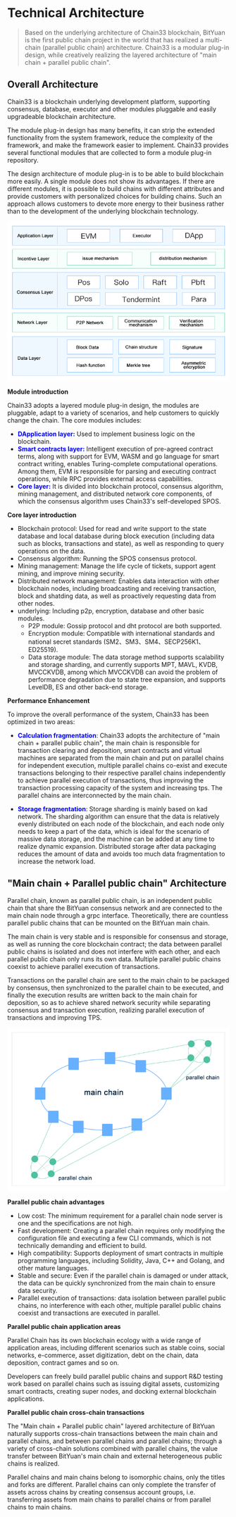 # Technical Architecture

>Based on the underlying architecture of Chain33 blockchain, BitYuan is the first public chain project in the world that has realized a multi-chain (parallel public chain) architecture. Chain33 is a modular plug-in design, while creatively realizing the layered architecture of "main chain + parallel public chain".
## Overall Architecture

Chain33 is a blockchain underlying development platform, supporting consensus, database, executor and other modules pluggable and easily upgradeable blockchain architecture.


The module plug-in design has many benefits, it can strip the extended functionality from the system framework, reduce the complexity of the framework, and make the framework easier to implement. Chain33 provides several functional modules that are collected to form a module plug-in repository.

The design architecture of module plug-in is to be able to build blockchain more easily. A single module does not show its advantages. If there are different modules, it is possible to build chains with different attributes and provide customers with personalized choices for building chains. Such an approach allows customers to devote more energy to their business rather than to the development of the underlying blockchain technology.

![Technical Architecture](../../picture/en_plugin.png)


**Module introduction**

Chain33 adopts a layered module plug-in design, the modules are pluggable, adapt to a variety of scenarios, and help customers to quickly change the chain. The core modules includes:

- <font color=blue>**DApplication layer:**</font> Used to implement business logic on the blockchain.
- <font color=blue>**Smart contracts layer:**</font> Intelligent execution of pre-agreed contract terms, along with support for EVM, WASM and go language for smart contract writing, enables Turing-complete computational operations. Among them, EVM is responsible for parsing and executing contract operations, while RPC provides external access capabilities.
- <font color=blue>**Core layer:**</font> It is divided into blockchain protocol, consensus algorithm, mining management, and distributed network core components, of which the consensus algorithm uses Chain33's self-developed SPOS.


**Core layer introduction**

- Blockchain protocol: Used for read and write support to the state database and local database during block execution (including data such as blocks, transactions and state), as well as responding to query operations on the data.
- Consensus algorithm: Running the SPOS consensus protocol.
- Mining management: Manage the life cycle of tickets, support agent mining, and improve mining security.
- Distributed network management: Enables data interaction with other blockchain nodes, including broadcasting and receiving transaction, block and shatding data, as well as proactively requesting data from other nodes.
- underlying: Including p2p, encryption, database and other basic modules.
	- P2P module: Gossip protocol and dht protocol are both supported.
	- Encryption module: Compatible with international standards and national secret standards (SM2、SM3、SM4、SECP256K1、ED25519).
	- Data storage module: The data storage method supports scalability and storage sharding, and currently supports MPT, MAVL, KVDB, MVCCKVDB, among which MVCCKVDB can avoid the problem of performance degradation due to state tree expansion, and supports LevelDB, ES and other back-end storage.


**Performance Enhancement**

To improve the overall performance of the system, Chain33 has been optimized in two areas: 

- <font color=blue>**Calculation fragmentation**</font>: Chain33 adopts the architecture of "main chain + parallel public chain", the main chain is responsible for transaction clearing and deposition, smart contracts and virtual machines are separated from the main chain and put on parallel chains for independent execution, multiple parallel chains co-exist and execute transactions belonging to their respective parallel chains independently to achieve parallel execution of transactions, thus improving the transaction processing capacity of the system and increasing tps. The parallel chains are interconnected by the main chain.

- <font color=blue>**Storage fragmentation**</font>: Storage sharding is mainly based on kad network. The sharding algorithm can ensure that the data is relatively evenly distributed on each node of the blockchain, and each node only needs to keep a part of the data, which is ideal for the scenario of massive data storage, and the machine can be added at any time to realize dynamic expansion. Distributed storage after data packaging reduces the amount of data and avoids too much data fragmentation to increase the network load.

## "Main chain + Parallel public chain" Architecture ##
Parallel chain, known as parallel public chain, is an independent public chain that share the BitYuan consensus network and are connected to the main chain node through a grpc interface. Theoretically, there are countless parallel public chains that can be mounted on the BitYuan main chain.  

The main chain is very stable and is responsible for consensus and storage, as well as running the core blockchain contract; the data between parallel public chains is isolated and does not interfere with each other, and each parallel public chain only runs its own data. Multiple parallel public chains coexist to achieve parallel execution of transactions.

Transactions on the parallel chain are sent to the main chain to be packaged by consensus, then synchronized to the parallel chain to be executed, and finally the execution results are written back to the main chain for deposition, so as to achieve shared network security while separating consensus and transaction execution, realizing parallel execution of transactions and improving TPS.

![Parallel chain architecture](../../picture/en_parachain.png)

**Parallel public chain advantages**

- Low cost: The minimum requirement for a parallel chain node server is one and the specifications are not high.
- Fast development: Creating a parallel chain requires only modifying the configuration file and executing a few CLI commands, which is not technically demanding and efficient to build.
- High compatibility: Supports deployment of smart contracts in multiple programming languages, including Solidity, Java, C++ and Golang, and other mature languages.
- Stable and secure: Even if the parallel chain is damaged or under attack, the data can be quickly synchronized from the main chain to ensure data security.
- Parallel execution of transactions: data isolation between parallel public chains, no interference with each other, multiple parallel public chains coexist and transactions are executed in parallel.

**Parallel public chain application areas**

Parallel Chain has its own blockchain ecology with a wide range of application areas, including different scenarios such as stable coins, social networks, e-commerce, asset digitization, debt on the chain, data deposition, contract games and so on.

Developers can freely build parallel public chains and support R&D testing work based on parallel chains such as issuing digital assets, customizing smart contracts, creating super nodes, and docking external blockchain applications.

**Parallel public chain cross-chain transactions**


The "Main chain + Parallel public chain" layered architecture of BitYuan naturally supports cross-chain transactions between the main chain and parallel chains, and between parallel chains and parallel chains; through a variety of cross-chain solutions combined with parallel chains, the value transfer between BitYuan's main chain and external heterogeneous public chains is realized.

Parallel chains and main chains belong to isomorphic chains, only the titles and forks are different. Parallel chains can only complete the transfer of assets across chains by creating consensus account groups, i.e. transferring assets from main chains to parallel chains or from parallel chains to main chains.
